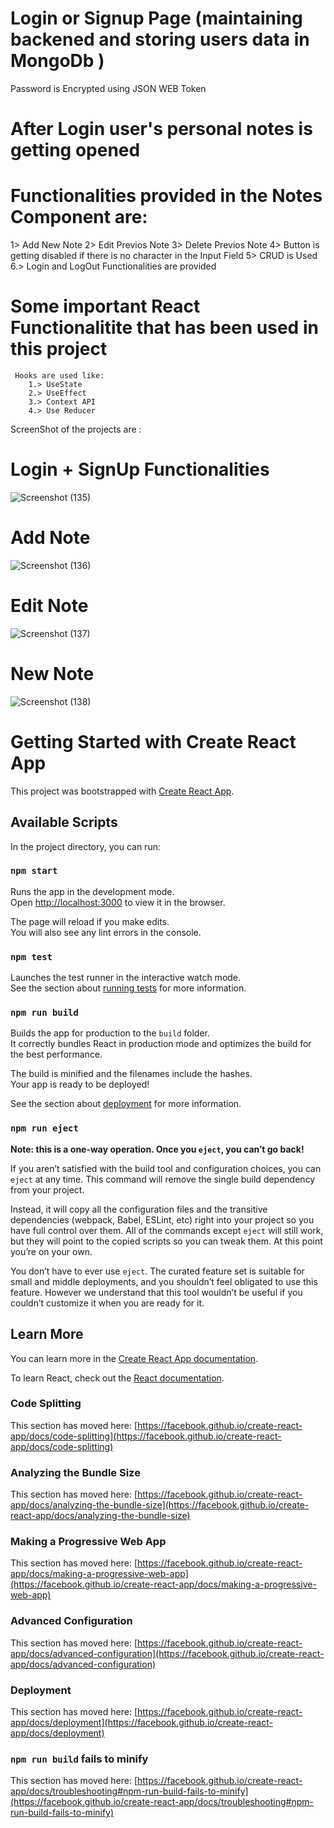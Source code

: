  # Login or Signup Page (maintaining backened and storing users data in MongoDb )
   Password is Encrypted using JSON WEB Token
   
 # After Login user's personal notes is getting opened 
 # Functionalities provided in the Notes Component are:
   1> Add New Note
   2> Edit Previos Note
   3> Delete Previos Note
   4> Button is getting disabled if there is no character in the Input Field
   5> CRUD is Used
   6.> Login and LogOut Functionalities are provided
   
 # Some important React Functionalitite that has been used in this project
     Hooks are used like: 
        1.> UseState
        2.> UseEffect
        3.> Context API
        4.> Use Reducer
 ScreenShot of the projects are :
 
  # Login + SignUp Functionalities
 
 ![Screenshot (135)](https://user-images.githubusercontent.com/62735655/154642941-7cfe7c30-297b-4c57-ae6c-a2ec01e561bd.png)
 
 # Add Note
 
 ![Screenshot (136)](https://user-images.githubusercontent.com/62735655/154643059-7277327d-a922-483b-a783-d70f47ef1959.png)
 
 # Edit Note
 
![Screenshot (137)](https://user-images.githubusercontent.com/62735655/154643145-c2554faf-81f9-4dee-97f5-7b1d9bc04acc.png)

# New Note

![Screenshot (138)](https://user-images.githubusercontent.com/62735655/154643233-e84399b2-5690-4bc5-a4e5-b7384facac67.png)

 






# Getting Started with Create React App

This project was bootstrapped with [Create React App](https://github.com/facebook/create-react-app).

## Available Scripts

In the project directory, you can run:

### `npm start`

Runs the app in the development mode.\
Open [http://localhost:3000](http://localhost:3000) to view it in the browser.

The page will reload if you make edits.\
You will also see any lint errors in the console.

### `npm test`

Launches the test runner in the interactive watch mode.\
See the section about [running tests](https://facebook.github.io/create-react-app/docs/running-tests) for more information.

### `npm run build`

Builds the app for production to the `build` folder.\
It correctly bundles React in production mode and optimizes the build for the best performance.

The build is minified and the filenames include the hashes.\
Your app is ready to be deployed!

See the section about [deployment](https://facebook.github.io/create-react-app/docs/deployment) for more information.

### `npm run eject`

**Note: this is a one-way operation. Once you `eject`, you can’t go back!**

If you aren’t satisfied with the build tool and configuration choices, you can `eject` at any time. This command will remove the single build dependency from your project.

Instead, it will copy all the configuration files and the transitive dependencies (webpack, Babel, ESLint, etc) right into your project so you have full control over them. All of the commands except `eject` will still work, but they will point to the copied scripts so you can tweak them. At this point you’re on your own.

You don’t have to ever use `eject`. The curated feature set is suitable for small and middle deployments, and you shouldn’t feel obligated to use this feature. However we understand that this tool wouldn’t be useful if you couldn’t customize it when you are ready for it.

## Learn More

You can learn more in the [Create React App documentation](https://facebook.github.io/create-react-app/docs/getting-started).

To learn React, check out the [React documentation](https://reactjs.org/).

### Code Splitting

This section has moved here: [https://facebook.github.io/create-react-app/docs/code-splitting](https://facebook.github.io/create-react-app/docs/code-splitting)

### Analyzing the Bundle Size

This section has moved here: [https://facebook.github.io/create-react-app/docs/analyzing-the-bundle-size](https://facebook.github.io/create-react-app/docs/analyzing-the-bundle-size)

### Making a Progressive Web App

This section has moved here: [https://facebook.github.io/create-react-app/docs/making-a-progressive-web-app](https://facebook.github.io/create-react-app/docs/making-a-progressive-web-app)

### Advanced Configuration

This section has moved here: [https://facebook.github.io/create-react-app/docs/advanced-configuration](https://facebook.github.io/create-react-app/docs/advanced-configuration)

### Deployment

This section has moved here: [https://facebook.github.io/create-react-app/docs/deployment](https://facebook.github.io/create-react-app/docs/deployment)

### `npm run build` fails to minify

This section has moved here: [https://facebook.github.io/create-react-app/docs/troubleshooting#npm-run-build-fails-to-minify](https://facebook.github.io/create-react-app/docs/troubleshooting#npm-run-build-fails-to-minify)



